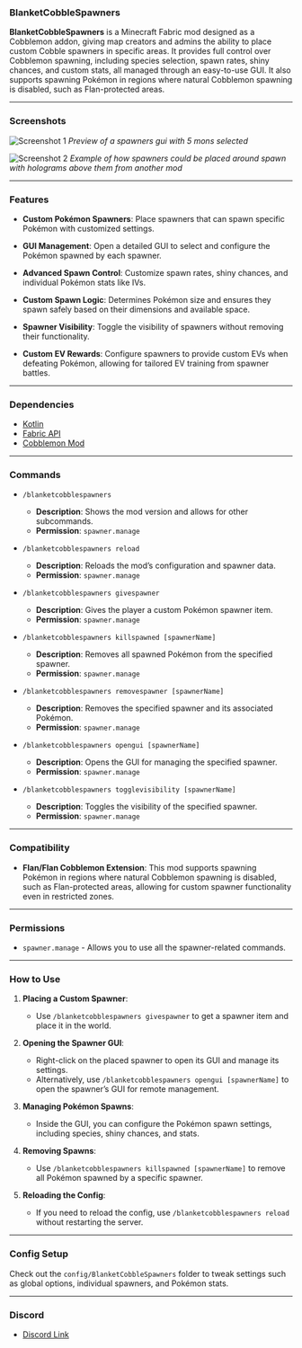 ### BlanketCobbleSpawners

**BlanketCobbleSpawners** is a Minecraft Fabric mod designed as a Cobblemon addon, giving map creators and admins the ability to place custom Cobble spawners in specific areas. It provides full control over Cobblemon spawning, including species selection, spawn rates, shiny chances, and custom stats, all managed through an easy-to-use GUI. It also supports spawning Pokémon in regions where natural Cobblemon spawning is disabled, such as Flan-protected areas.

---

### Screenshots

![Screenshot 1](https://i.imgur.com/cnu6VUm.png)
*Preview of a spawners gui with 5 mons selected*

![Screenshot 2](https://i.imgur.com/0kcjxwx.jpeg)
*Example of how spawners could be placed around spawn with holograms above them from another mod*


---

### Features
- **Custom Pokémon Spawners**: Place spawners that can spawn specific Pokémon with customized settings.
  
- **GUI Management**: Open a detailed GUI to select and configure the Pokémon spawned by each spawner.
  
- **Advanced Spawn Control**: Customize spawn rates, shiny chances, and individual Pokémon stats like IVs.
  
- **Custom Spawn Logic**: Determines Pokémon size and ensures they spawn safely based on their dimensions and available space.
  
- **Spawner Visibility**: Toggle the visibility of spawners without removing their functionality.
  
- **Custom EV Rewards**: Configure spawners to provide custom EVs when defeating Pokémon, allowing for tailored EV training from spawner battles.

---

### Dependencies
- [Kotlin](https://modrinth.com/mod/fabric-language-kotlin)
- [Fabric API](https://modrinth.com/mod/fabric-api)
- [Cobblemon Mod](https://modrinth.com/mod/cobblemon)

---

### Commands
- `/blanketcobblespawners`  
  - **Description**: Shows the mod version and allows for other subcommands.
  - **Permission**: `spawner.manage`

- `/blanketcobblespawners reload`  
  - **Description**: Reloads the mod’s configuration and spawner data.
  - **Permission**: `spawner.manage`

- `/blanketcobblespawners givespawner`  
  - **Description**: Gives the player a custom Pokémon spawner item.
  - **Permission**: `spawner.manage`

- `/blanketcobblespawners killspawned [spawnerName]`  
  - **Description**: Removes all spawned Pokémon from the specified spawner.
  - **Permission**: `spawner.manage`

- `/blanketcobblespawners removespawner [spawnerName]`  
  - **Description**: Removes the specified spawner and its associated Pokémon.
  - **Permission**: `spawner.manage`

- `/blanketcobblespawners opengui [spawnerName]`  
  - **Description**: Opens the GUI for managing the specified spawner.
  - **Permission**: `spawner.manage`

- `/blanketcobblespawners togglevisibility [spawnerName]`  
  - **Description**: Toggles the visibility of the specified spawner.
  - **Permission**: `spawner.manage`

---

### Compatibility
- **Flan/Flan Cobblemon Extension**: This mod supports spawning Pokémon in regions where natural Cobblemon spawning is disabled, such as Flan-protected areas, allowing for custom spawner functionality even in restricted zones.

---

### Permissions
- `spawner.manage` - Allows you to use all the spawner-related commands.

---

### How to Use
1. **Placing a Custom Spawner**:
   - Use `/blanketcobblespawners givespawner` to get a spawner item and place it in the world.

2. **Opening the Spawner GUI**:
   - Right-click on the placed spawner to open its GUI and manage its settings.
   - Alternatively, use `/blanketcobblespawners opengui [spawnerName]` to open the spawner’s GUI for remote management.

3. **Managing Pokémon Spawns**:
   - Inside the GUI, you can configure the Pokémon spawn settings, including species, shiny chances, and stats.

4. **Removing Spawns**:
   - Use `/blanketcobblespawners killspawned [spawnerName]` to remove all Pokémon spawned by a specific spawner.

5. **Reloading the Config**:
   - If you need to reload the config, use `/blanketcobblespawners reload` without restarting the server.

---

### Config Setup
Check out the `config/BlanketCobbleSpawners` folder to tweak settings such as global options, individual spawners, and Pokémon stats.

---

### Discord
- [Discord Link](https://discord.gg/nrENPTmQKt)
